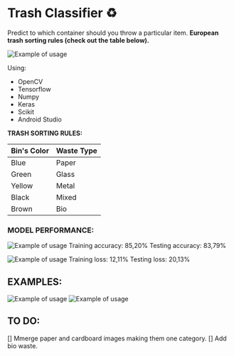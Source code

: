 # Trash Classifier ♻
Predict to which container should you throw a particular item. 
**European trash sorting rules (check out the table below).**

![Example of usage](https://github.com/weronikazak/Penguin-Diner-Bot/test/metal.gif)

Using:
- OpenCV
- Tensorflow
- Numpy
- Keras
- Scikit
- Android Studio


**TRASH SORTING RULES:**

| Bin's Color | Waste Type  |
| ----------- | ----------- |
| Blue        | Paper       |
| Green       | Glass       |
| Yellow      | Metal       |
| Black       | Mixed       |
| Brown       | Bio         |


### MODEL PERFORMANCE:
![Example of usage](https://github.com/weronikazak/Penguin-Diner-Bot/python/performance/accuracy.png)
Training accuracy: 85,20%
Testing accuracy: 83,79%

![Example of usage](https://github.com/weronikazak/Penguin-Diner-Bot/python/performance/loss.png)
Training loss: 12,11%
Testing loss: 20,13%



## EXAMPLES:

![Example of usage](https://github.com/weronikazak/Penguin-Diner-Bot/tes/paper.gif)
![Example of usage](https://github.com/weronikazak/Penguin-Diner-Bot/test/plastic.gif)


## TO DO:
[] Mmerge paper and cardboard images making them one category.
[] Add bio waste.
